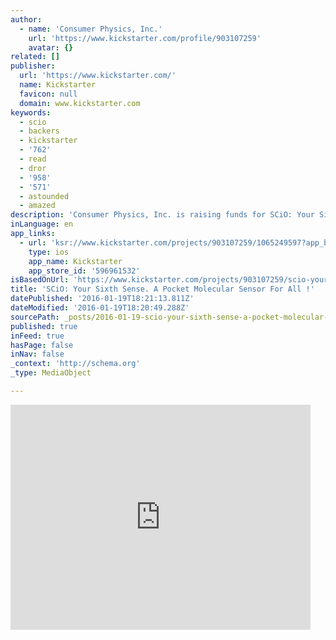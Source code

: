 ```yaml
---
author:
  - name: 'Consumer Physics, Inc.'
    url: 'https://www.kickstarter.com/profile/903107259'
    avatar: {}
related: []
publisher:
  url: 'https://www.kickstarter.com/'
  name: Kickstarter
  favicon: null
  domain: www.kickstarter.com
keywords:
  - scio
  - backers
  - kickstarter
  - '762'
  - read
  - dror
  - '958'
  - '571'
  - astounded
  - amazed
description: 'Consumer Physics, Inc. is raising funds for SCiO: Your Sixth Sense. A Pocket Molecular Sensor For All ! on Kickstarter! Scan materials or physical objects. Get instant relevant information to your smartphone. Food, medicine, plants, and more.'
inLanguage: en
app_links:
  - url: 'ksr://www.kickstarter.com/projects/903107259/1065249597?app_banner=1'
    type: ios
    app_name: Kickstarter
    app_store_id: '596961532'
isBasedOnUrl: 'https://www.kickstarter.com/projects/903107259/scio-your-sixth-sense-a-pocket-molecular-sensor-fo/description'
title: 'SCiO: Your Sixth Sense. A Pocket Molecular Sensor For All !'
datePublished: '2016-01-19T18:21:13.811Z'
dateModified: '2016-01-19T18:20:49.288Z'
sourcePath: _posts/2016-01-19-scio-your-sixth-sense-a-pocket-molecular-sensor-for-all.md
published: true
inFeed: true
hasPage: false
inNav: false
_context: 'http://schema.org'
_type: MediaObject

---
```

<iframe src="https://cdn.embedly.com/widgets/media.html?src=https%3A%2F%2Fwww.kickstarter.com%2Fprojects%2F903107259%2Fscio-your-sixth-sense-a-pocket-molecular-sensor-fo%2Fwidget%2Fvideo.html&amp;url=https%3A%2F%2Fwww.kickstarter.com%2Fprojects%2F903107259%2Fscio-your-sixth-sense-a-pocket-molecular-sensor-fo&amp;image=https%3A%2F%2Fksr-ugc.imgix.net%2Fprojects%2F905552%2Fphoto-original.jpg%3Fv%3D1398592956%26w%3D560%26h%3D420%26fit%3Dcrop%26auto%3Dformat%26q%3D92%26s%3Deb2eff1be7f266fe074939c4c502cacb&amp;key=b7d04c9b404c499eba89ee7072e1c4f7&amp;type=text%2Fhtml&amp;schema=kickstarter" width="480" height="360" scrolling="no" frameborder="0" allowfullscreen="allowfullscreen" style=""></iframe>